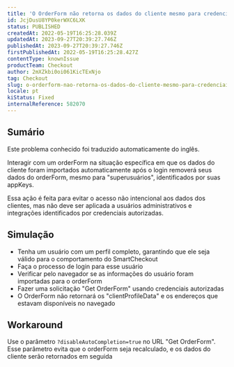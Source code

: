 ```yaml
---
title: 'O OrderForm não retorna os dados do cliente mesmo para credenciais autorizadas'
id: JcjDusU8YP0kerWXC6LXK
status: PUBLISHED
createdAt: 2022-05-19T16:25:28.039Z
updatedAt: 2023-09-27T20:39:27.746Z
publishedAt: 2023-09-27T20:39:27.746Z
firstPublishedAt: 2022-05-19T16:25:28.427Z
contentType: knownIssue
productTeam: Checkout
author: 2mXZkbi0oi061KicTExNjo
tag: Checkout
slug: o-orderform-nao-retorna-os-dados-do-cliente-mesmo-para-credenciais-autorizadas
locale: pt
kiStatus: Fixed
internalReference: 582070
---
```


## Sumário

<div class="alert alert-info">
  <p>Este problema conhecido foi traduzido automaticamente do inglês.</p>
</div>


Interagir com um orderForm na situação específica em que os dados do cliente foram importados automaticamente após o login removerá seus dados do orderForm, mesmo para "superusuários", identificados por suas appKeys.

Essa ação é feita para evitar o acesso não intencional aos dados dos clientes, mas não deve ser aplicada a usuários administrativos e integrações identificados por credenciais autorizadas.

## Simulação



- Tenha um usuário com um perfil completo, garantindo que ele seja válido para o comportamento do SmartCheckout
- Faça o processo de login para esse usuário
- Verificar pelo navegador se as informações do usuário foram importadas para o orderForm
- Fazer uma solicitação "Get OrderForm" usando credenciais autorizadas
- O OrderForm não retornará os "clientProfileData" e os endereços que estavam disponíveis no navegado

## Workaround


Use o parâmetro `?disableAutoCompletion=true` no URL "Get OrderForm". Esse parâmetro evita que o orderForm seja recalculado, e os dados do cliente serão retornados em seguida





